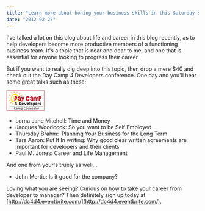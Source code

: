 ```yaml
---
title: "Learn more about honing your business skills in this Saturday's Day Camp 4 Developers virtual conference"
date: "2012-02-27"
---
```


I've talked a lot on this blog about life and career in this blog recently, as to help developers become more productive members of a functioning business team. It's a topic that is near and dear to me, and one that is essential for anyone looking to progress their career.

But if you want to really dig deep into this topic, then drop a mere $40 and check out the Day Camp 4 Developers conference. One day and you'll hear some great talks such as these:

[![](images/dc4d-camp-counselor-bug-100.png)](http://daycamp4developers.com)

- Lorna Jane Mitchell: Time and Money
- Jacques Woodcock: So you want to be Self Employed
- Thursday Brahm:  Planning Your Business for the Long Term
- Tara Aaron: Put It In writing: Why good clear written agreements are important for developers and their clients
- Paul M. Jones: Career and Life Management

And one from your's truely as well...

- John Mertic: Is it good for the company?

Loving what you are seeing? Curious on how to take your career from developer to manager? Then definitely sign up today at [http://dc4d4.eventbrite.com/](http://dc4d4.eventbrite.com/).
